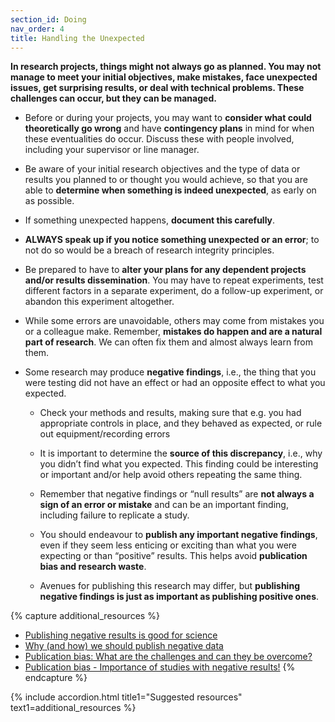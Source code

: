 ```yaml
---
section_id: Doing
nav_order: 4
title: Handling the Unexpected
---
```


**In research projects, things might not always go as planned. You may not manage to meet your initial objectives, make mistakes, face unexpected issues, get surprising results, or deal with technical problems. These challenges can occur, but they can be managed.** 

  - Before or during your projects, you may want to **consider what could theoretically go wrong** and have **contingency plans** in mind for when these eventualities do occur. Discuss these with people involved, including your supervisor or line manager. 

  - Be aware of your initial research objectives and the type of data or results you planned to or thought you would achieve, so that you are able to **determine when something is indeed unexpected**, as early on as possible. 

  - If something unexpected happens, **document this carefully**.

  - **ALWAYS speak up if you notice something unexpected or an error**; to not do so would be a breach of research integrity principles. 

  - Be prepared to have to **alter your plans for any dependent projects and/or results dissemination**. You may have to repeat experiments, test different factors in a separate experiment, do a follow-up experiment, or abandon this experiment altogether.  

  - While some errors are unavoidable, others may come from mistakes you or a colleague make. Remember, **mistakes do happen and are a natural part of research**. We can often fix them and almost always learn from them.  

  - Some research may produce **negative findings**, i.e., the thing that you were testing did not have an effect or had an opposite effect to what you expected. 

    - Check your methods and results, making sure that e.g. you had appropriate controls in place, and they behaved as expected, or rule out equipment/recording errors 

    - It is important to determine the **source of this discrepancy**, i.e., why you didn’t find what you expected. This finding could be interesting or important and/or help avoid others repeating the same thing.  

    - Remember that negative findings or “null results” are **not always a sign of an error or mistake** and can be an important finding, including failure to replicate a study.  

    - You should endeavour to **publish any important negative findings**, even if they seem less enticing or exciting than what you were expecting or than “positive” results. This helps avoid **publication bias and research waste**.  

    - Avenues for publishing this research may differ, but **publishing negative findings is just as important as publishing positive ones**.  

{% capture additional_resources %}
- [Publishing negative results is good for science](https://pmc.ncbi.nlm.nih.gov/articles/PMC11083460/)
- [Why (and how) we should publish negative data](https://pmc.ncbi.nlm.nih.gov/articles/PMC6945059/)
- [Publication bias: What are the challenges and can they be overcome?](https://pmc.ncbi.nlm.nih.gov/articles/PMC3341407/)
- [Publication bias - Importance of studies with negative results!](https://pmc.ncbi.nlm.nih.gov/articles/PMC6573059/)
{% endcapture %}

{% include accordion.html title1="Suggested resources" text1=additional_resources %}
